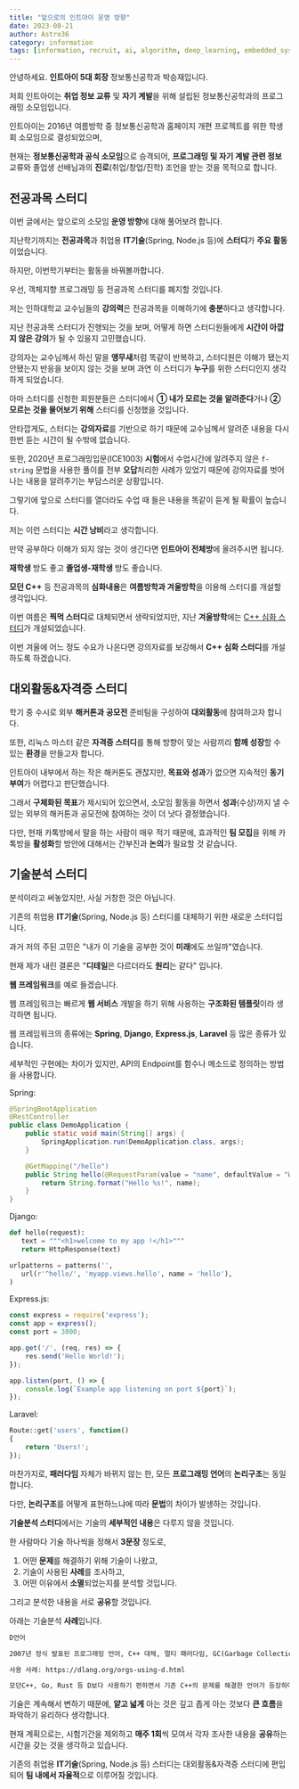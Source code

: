 ```yaml
---
title: "앞으로의 인트아이 운영 방향"
date: 2023-08-21
author: Astro36
category: information
tags: [information, recruit, ai, algorithm, deep_learning, embedded_system, hardware]
---
```


안녕하세요. **인트아이 5대 회장** 정보통신공학과 박승재입니다.

저희 인트아이는 **취업 정보 교류** 및 **자기 계발**을 위해 설립된 정보통신공학과의 프로그래밍 소모임입니다.

인트아이는 2016년 여름방학 중 정보통신공학과 홈페이지 개편 프로젝트를 위한 학생회 소모임으로 결성되었으며,

현재는 **정보통신공학과 공식 소모임**으로 승격되어, **프로그래밍 및 자기 계발 관련 정보** 교류와 졸업생 선배님과의 **진로**(취업/창업/진학) 조언을 받는 것을 목적으로 합니다.

## 전공과목 스터디

이번 글에서는 앞으로의 소모임 **운영 방향**에 대해 풀어보려 합니다.

지난학기까지는 **전공과목**과 취업용 **IT기술**(Spring, Node.js 등)에 **스터디**가 **주요 활동**이었습니다.

하지만, 이번학기부터는 활동을 바꿔볼까합니다.

우선, 객체지향 프로그래밍 등 전공과목 스터디를 폐지할 것입니다.

저는 인하대학교 교수님들의 **강의력**은 전공과목을 이해하기에 **충분**하다고 생각합니다.

지난 전공과목 스터디가 진행되는 것을 보며, 어떻게 하면 스터디원들에게 **시간이 아깝지 않은 강의**가 될 수 있을지 고민했습니다.

강의자는 교수님께서 하신 말을 **앵무새**처럼 똑같이 반복하고, 스터디원은 이해가 됐는지 안됐는지 반응을 보이지 않는 것을 보며 과연 이 스터디가 **누구**를 위한 스터디인지 생각하게 되었습니다.

아마 스터디를 신청한 회원분들은 스터디에서 **① 내가 모르는 것을 알려준다**거나 **② 모르는 것을 물어보기 위해** 스터디를 신청했을 것입니다.

안타깝게도, 스터디는 **강의자료**를 기반으로 하기 때문에 교수님께서 알려준 내용을 다시 한번 듣는 시간이 될 수밖에 없습니다.

또한, 2020년 프로그래밍입문(ICE1003) **시험**에서 수업시간에 알려주지 않은 `f-string` 문법을 사용한 풀이를 전부 **오답**처리한 사례가 있었기 때문에 강의자료를 벗어나는 내용을 알려주기는 부담스러운 상황입니다.

그렇기에 앞으로 스터디를 열더라도 수업 때 들은 내용을 똑같이 듣게 될 확률이 높습니다.

저는 이런 스터디는 **시간 낭비**라고 생각합니다.

만약 공부하다 이해가 되지 않는 것이 생긴다면 **인트아이 전체방**에 올려주시면 됩니다.

**재학생** 방도 좋고 **졸업생-재학생** 방도 좋습니다.

**모던 C++** 등 전공과목의 **심화내용**은 **여름방학과 겨울방학**을 이용해 스터디를 개설할 생각입니다.

이번 여름은 **찍먹 스터디**로 대체되면서 생략되었지만, 지난 **겨울방학**에는 [C++ 심화 스터디](https://github.com/int-i/2023-1-cpp-advanced-study)가 개설되었습니다.

이번 겨울에 어느 정도 수요가 나온다면 강의자료를 보강해서 **C++ 심화 스터디**를 개설하도록 하겠습니다.

## 대외활동&자격증 스터디

학기 중 수시로 외부 **해커톤과 공모전** 준비팀을 구성하여 **대외활동**에 참여하고자 합니다.

또한, 리눅스 마스터 같은 **자격증 스터디**를 통해 방향이 맞는 사람끼리 **함께 성장**할 수 있는 **환경**을 만들고자 합니다.

인트아이 내부에서 하는 작은 해커톤도 괜찮지만, **목표와 성과**가 없으면 지속적인 **동기부여**가 어렵다고 판단했습니다.

그래서 **구체화된 목표**가 제시되어 있으면서, 소모임 활동을 하면서 **성과**(수상)까지 낼 수 있는 외부의 해커톤과 공모전에 참여하는 것이 더 낫다 결정했습니다.

다만, 현재 카톡방에서 말을 하는 사람이 매우 적기 때문에, 효과적인 **팀 모집**을 위해 카톡방을 **활성화**할 방안에 대해서는 간부진과 **논의**가 필요할 것 같습니다.

## 기술분석 스터디

분석이라고 써놓았지만, 사실 거창한 것은 아닙니다.

기존의 취업용 **IT기술**(Spring, Node.js 등) 스터디를 대체하기 위한 새로운 스터디입니다.

과거 저의 주된 고민은 "내가 이 기술을 공부한 것이 **미래**에도 쓰일까"였습니다.

현재 제가 내린 결론은 "**디테일**은 다르더라도 **원리**는 같다" 입니다.

**웹 프레임워크**를 예로 들겠습니다.

웹 프레임워크는 빠르게 **웹 서비스** 개발을 하기 위해 사용하는 **구조화된 템플릿**이라 생각하면 됩니다.

웹 프레임워크의 종류에는 **Spring**, **Django**, **Express.js**, **Laravel** 등 많은 종류가 있습니다.

세부적인 구현에는 차이가 있지만, API의 Endpoint를 함수나 메소드로 정의하는 방법을 사용합니다.

Spring:

```java
@SpringBootApplication
@RestController
public class DemoApplication {
    public static void main(String[] args) {
        SpringApplication.run(DemoApplication.class, args);
    }

    @GetMapping("/hello")
    public String hello(@RequestParam(value = "name", defaultValue = "World") String name) {
        return String.format("Hello %s!", name);
    }
}
```

Django:

```py
def hello(request):
   text = """<h1>welcome to my app !</h1>"""
   return HttpResponse(text)

urlpatterns = patterns('',
   url(r'^hello/', 'myapp.views.hello', name = 'hello'),
)
```

Express.js:

```js
const express = require('express');
const app = express();
const port = 3000;

app.get('/', (req, res) => {
    res.send('Hello World!');
});

app.listen(port, () => {
    console.log(`Example app listening on port ${port}`);
});
```

Laravel:

```php
Route::get('users', function()
{
    return 'Users!';
});
```

마찬가지로, **패러다임** 자체가 바뀌지 않는 한, 모든 **프로그래밍 언어**의 **논리구조**는 동일합니다.

다만, **논리구조**를 어떻게 표현하느냐에 따라 **문법**의 차이가 발생하는 것입니다.

**기술분석 스터디**에서는 기술의 **세부적인 내용**은 다루지 않을 것입니다.

한 사람마다 기술 하나씩을 정해서 **3문장** 정도로,

1. 어떤 **문제**를 해결하기 위해 기술이 나왔고,
2. 기술이 사용된 **사례**를 조사하고,
3. 어떤 이유에서 **소멸**되었는지를 분석할 것입니다.

그리고 분석한 내용을 서로 **공유**할 것입니다.

아래는 기술분석 **사례**입니다.

```txt
D언어

2007년 정식 발표된 프로그래밍 언어, C++ 대체, 멀티 패러다임, GC(Garbage Collection) On/Off 가능

사용 사례: https://dlang.org/orgs-using-d.html

모던C++, Go, Rust 등 D보다 사용하기 편하면서 기존 C++의 문제를 해결한 언어가 등장하며 잊혀짐
```

기술은 계속해서 변하기 때문에, **얕고 넓게** 아는 것은 깊고 좁게 아는 것보다 **큰 흐름**을 파악하기 유리하다 생각합니다.

현재 계획으로는, 시험기간을 제외하고 **매주 1회**씩 모여서 각자 조사한 내용을 **공유**하는 시간을 갖는 것을 생각하고 있습니다.

기존의 취업용 **IT기술**(Spring, Node.js 등) 스터디는 대외활동&자격증 스터디에 편입되어 **팀 내에서 자율적**으로 이루어질 것입니다.
